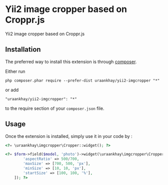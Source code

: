 Yii2 image cropper based on Croppr.js
=====================================
Yii2 image cropper based on Croppr.js

Installation
------------

The preferred way to install this extension is through [composer](http://getcomposer.org/download/).

Either run

```
php composer.phar require --prefer-dist uraankhay/yii2-imgcropper "*"
```

or add

```
"uraankhay/yii2-imgcropper": "*"
```

to the require section of your `composer.json` file.


Usage
-----

Once the extension is installed, simply use it in your code by  :

```php
<?= \uraankhay\imgcropper\Cropper::widget(); ?>
```

```php
<?= $form->field($model, 'photo')->widget(\uraankhay\imgcropper\Cropper::className(), [
        'aspectRatio' => 500/700,
        'maxSize' => [700, 500, 'px'],
        'minSize' => [10, 10, 'px'],
        'startSize' => [100, 100, '%'],
    ]); ?>
```